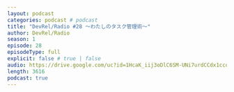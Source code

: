 ```yaml
---
layout: podcast
categories: podcast # podcast
title: "DevRel/Radio #28 〜わたしのタスク管理術〜"
author: DevRel/Radio
season: 1
episode: 28
episodeType: full
explicit: false # true | false
audio: https://drive.google.com/uc?id=1HcaK_iij3oDlC6SM-UNi7urdCCdx1ccq
length: 3616
podcast: true
---
```


